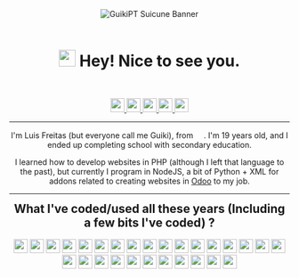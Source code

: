 <div align="center">
    <img src="https://pa1.narvii.com/6481/2b3b71d33f5f4fb0c8200dec691b006c4e8da900_hq.gif" alt="GuikiPT Suicune Banner">
</div>
<br />
<div align="center">
    <h1 style="border-bottom: none">
        <b>
            <img src="https://cdn.discordapp.com/emojis/592289144978407434.gif?size=1024&quality=high" width="30"/>
            Hey! Nice to see you.
        </b>
    </h1>
</div>
<br />
<div align="center">
    <p>
            <a href="https://www.twitter.com/its_GuikiPT">
                <img src="https://img.shields.io/badge/twitter-%231DA1F2.svg?&style=for-the-badge&logo=twitter&logoColor=white" height=25>
            </a>
            <a href="https://youtube.com/@GuikiPT">
                <img src="https://img.shields.io/badge/YouTube-%23FF0000.svg?style=for-the-badge&logo=YouTube&logoColor=white" height="25">
            </a>
            <a href="https://github.com/GuikiPT">
                <img src="https://img.shields.io/badge/github-%23121011.svg?style=for-the-badge&logo=github&logoColor=white" height="25">
            </a>
            <a href="https://twitch.tv/guikipt">
                <img src="https://img.shields.io/badge/Twitch-9347FF?style=for-the-badge&logo=twitch&logoColor=white" height="25">
            </a>
            <a href="https://www.reddit.com/user/LucarioZilla">
                <img src="https://img.shields.io/badge/Reddit-FF4500?style=for-the-badge&logo=reddit&logoColor=white" height="25">
            </a>
    </p>
</div>
<hr/>
<div align="center">
    <p>
        I'm Luis Freitas (but everyone call me Guiki), from <img src="https://cdn-icons-png.flaticon.com/512/197/197463.png" width="15">. I'm 19 years old, and I ended up completing school with secondary education.
    </p>
    <p>
        I learned how to develop websites in PHP (although I left that language to the past), but currently I program in NodeJS, a bit of Python + XML for addons related to creating websites in <a href="https://github.com/odoo/odoo" target="_blank">Odoo</a> to my job.
</div>
<hr/>
<div align="center">
    <p>
        <div style="font-size: 1.5em">
            <b>
            What I've coded/used all these years (Including a few bits I've coded) ?
            </b>
        </div>
        <br />
        <img src="https://img.shields.io/badge/c-%2300599C.svg?style=for-the-badge&logo=c&logoColor=white" height="25">
        <img src="https://img.shields.io/badge/html5-%23E34F26.svg?style=for-the-badge&logo=html5&logoColor=white" height="25">
        <img src="https://img.shields.io/badge/css3-%231572B6.svg?style=for-the-badge&logo=css3&logoColor=white" height="25">
        <img src="https://img.shields.io/badge/bootstrap-%23563D7C.svg?style=for-the-badge&logo=bootstrap&logoColor=white" height="25">
        <img src="https://img.shields.io/badge/apache-%23D42029.svg?style=for-the-badge&logo=apache&logoColor=white" height="25">
        <img src="https://img.shields.io/badge/php-%23777BB4.svg?style=for-the-badge&logo=php&logoColor=white" height="25">
        <img src="https://img.shields.io/badge/mysql-%2300f.svg?style=for-the-badge&logo=mysql&logoColor=white" height="25">
        <img src="https://img.shields.io/badge/javascript-%23323330.svg?style=for-the-badge&logo=javascript&logoColor=%23F7DF1E" height="25">
        <img src="https://img.shields.io/badge/jquery-%230769AD.svg?style=for-the-badge&logo=jquery&logoColor=white" height="25">
        <img src="https://img.shields.io/badge/shell_script-%23121011.svg?style=for-the-badge&logo=gnu-bash&logoColor=white" height="25">
        <img src="https://img.shields.io/badge/WordPress-%23117AC9.svg?style=for-the-badge&logo=WordPress&logoColor=white" height="25">
        <img src="https://img.shields.io/badge/node.js-6DA55F?style=for-the-badge&logo=node.js&logoColor=white" height="25">
        <img src="https://img.shields.io/badge/NPM-%23000000.svg?style=for-the-badge&logo=npm&logoColor=white" height="25">
        <img src="https://img.shields.io/badge/yarn-%232C8EBB.svg?style=for-the-badge&logo=yarn&logoColor=white" height="25">
        <img src="https://img.shields.io/badge/express.js-%23404d59.svg?style=for-the-badge&logo=express&logoColor=%2361DAFB" height="25">
        <img src="https://img.shields.io/badge/Pug-FFF?style=for-the-badge&logo=pug&logoColor=A86454" height="25">
        <img src="https://img.shields.io/badge/Socket.io-black?style=for-the-badge&logo=socket.io&badgeColor=010101" height="25">
        <img src="https://img.shields.io/badge/markdown-%23000000.svg?style=for-the-badge&logo=markdown&logoColor=white" height="25">
        <img src="https://img.shields.io/badge/Discord-%235865F2.svg?style=for-the-badge&logo=discord&logoColor=white" height="25">
        <img src="https://img.shields.io/badge/python-3670A0?style=for-the-badge&logo=python&logoColor=ffdd54" height="25">
        <img src="https://img.shields.io/badge/rust-%23000000.svg?style=for-the-badge&logo=rust&logoColor=white" height="25">
        <img src="https://img.shields.io/badge/Flutter-%2302569B.svg?style=for-the-badge&logo=Flutter&logoColor=white" height="25">
        <img src="https://img.shields.io/badge/firebase-%23039BE5.svg?style=for-the-badge&logo=firebase" height="25">
        <img src="https://img.shields.io/badge/Qt-%23217346.svg?style=for-the-badge&logo=Qt&logoColor=white" height="25">
        <img src="https://img.shields.io/badge/react-%2320232a.svg?style=for-the-badge&logo=react&logoColor=%2361DAFB" height="25">
        <img src="https://img.shields.io/badge/vuejs-%2335495e.svg?style=for-the-badge&logo=vuedotjs&logoColor=%234FC08D" height="25">
        <img src="https://img.shields.io/badge/java-%23ED8B00.svg?style=for-the-badge&logo=java&logoColor=white" height="25">
        <img src="https://img.shields.io/badge/spring-%236DB33F.svg?style=for-the-badge&logo=spring&logoColor=white" height="25">
    </p>
</div>